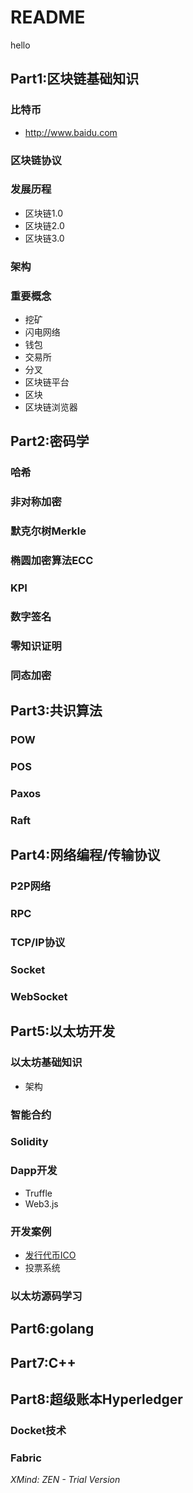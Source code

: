 # README
hello
## Part1:区块链基础知识
### 比特币
* http://www.baidu.com
### 区块链协议
### 发展历程
* 区块链1.0
* 区块链2.0
* 区块链3.0
### 架构
### 重要概念
* 挖矿
* 闪电网络
* 钱包
* 交易所
* 分叉
* 区块链平台
* 区块
* 区块链浏览器
## Part2:密码学
### 哈希
### 非对称加密
### 默克尔树Merkle
### 椭圆加密算法ECC
### KPI
### 数字签名
### 零知识证明
### 同态加密
## Part3:共识算法
### POW
### POS
### Paxos
### Raft
## Part4:网络编程/传输协议
### P2P网络
### RPC
### TCP/IP协议
### Socket
### WebSocket
## Part5:以太坊开发
### 以太坊基础知识
* 架构
### 智能合约
### Solidity
### Dapp开发
* Truffle
* Web3.js
### 开发案例
* [发行代币ICO](https://github.com/okwen5566/blockchain-study/tree/master/%E4%BB%A3%E5%B8%81ICO)
* 投票系统
### 以太坊源码学习
## Part6:golang
## Part7:C++
## Part8:超级账本Hyperledger
### Docket技术
### Fabric

*XMind: ZEN - Trial Version*
